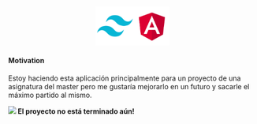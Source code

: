 <p align="center">
    <img src="src/assets/preview/logo.png" width="150">
</p>



#### Motivation

Estoy haciendo esta aplicación principalmente para un proyecto de una asignatura del master pero me gustaría mejorarlo en un futuro y sacarle el máximo partido al mismo.

<b><img src="https://cdn-icons-png.flaticon.com/512/6897/6897039.png" width="14"/> El proyecto no está terminado aún!</b>


